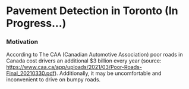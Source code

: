 # Pavement Detection in Toronto (In Progress...)

### Motivation
According to The CAA (Canadian Automotive Association) poor roads in Canada cost drivers an additional $3 billion every year (source: https://www.caa.ca/app/uploads/2021/03/Poor-Roads-Final_20210330.pdf). Additionally, it may be uncomfortable and inconvenient to drive on bumpy roads.

